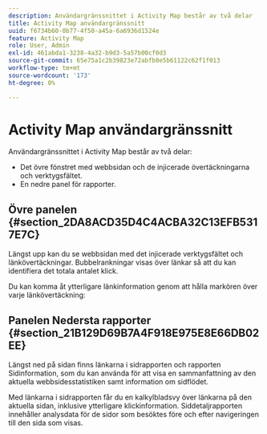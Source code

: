 ```yaml
---
description: Användargränssnittet i Activity Map består av två delar
title: Activity Map användargränssnitt
uuid: f6734b60-0b77-4f50-a45a-6a6936d1524e
feature: Activity Map
role: User, Admin
exl-id: 461abda1-3238-4a32-b9d3-5a57b00cf0d3
source-git-commit: 65e75a1c2b39823e72abfb0e5b61122c62f1f013
workflow-type: tm+mt
source-wordcount: '173'
ht-degree: 0%

---
```


# Activity Map användargränssnitt

Användargränssnittet i Activity Map består av två delar:

* Det övre fönstret med webbsidan och de injicerade övertäckningarna och verktygsfältet.
* En nedre panel för rapporter.

## Övre panelen {#section_2DA8ACD35D4C4ACBA32C13EFB5317E7C}

Längst upp kan du se webbsidan med det injicerade verktygsfältet och länkövertäckningar. Bubbelrankningar visas över länkar så att du kan identifiera det totala antalet klick.

Du kan komma åt ytterligare länkinformation genom att hålla markören över varje länkövertäckning:

## Panelen Nedersta rapporter {#section_21B129D69B7A4F918E975E8E66DB02EE}

Längst ned på sidan finns länkarna i sidrapporten och rapporten Sidinformation, som du kan använda för att visa en sammanfattning av den aktuella webbsidesstatistiken samt information om sidflödet.

Med länkarna i sidrapporten får du en kalkylbladsvy över länkarna på den aktuella sidan, inklusive ytterligare klickinformation. Siddetaljrapporten innehåller analysdata för de sidor som besöktes före och efter navigeringen till den sida som visas.
